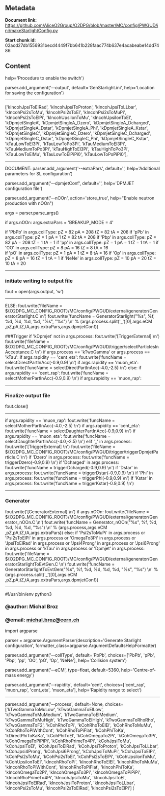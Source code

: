 ## Metadata

**Document link:** https://github.com/AliceO2Group/O2DPG/blob/master/MC/config/PWGUD/ini/makeStarlightConfig.py

**Start chunk id:** 02acd27db1556931becd4449f7bb641b228faac774b637e4acabeabe14dd7486

## Content

help='Procedure to enable the switch')
                    
parser.add_argument('--output', default='GenStarlight.ini',
                    help='Location for saving the configuration')

---

['kIncohJpsiToElRad', 'kIncohJpsiToProton', 'kIncohJpsiToLLbar', 'kIncohPsi2sToMu', 'kIncohPsi2sToEl', 'kIncohPsi2sToMuPi', 'kIncohPsi2sToElPi', 'kIncohUpsilonToMu', 'kIncohUpsilonToEl', 'kDpmjetSingleA', 'kDpmjetSingleA_Dzero', 'kDpmjetSingleA_Dcharged', 'kDpmjetSingleA_Dstar', 'kDpmjetSingleA_Phi', 'kDpmjetSingleA_Kstar', 'kDpmjetSingleC', 'kDpmjetSingleC_Dzero', 'kDpmjetSingleC_Dcharged', 'kDpmjetSingleC_Dstar', 'kDpmjetSingleC_Phi', 'kDpmjetSingleC_Kstar', 'kTauLowToEl3Pi', 'kTauLowToPo3Pi', 'kTauMediumToEl3Pi', 'kTauMediumToPo3Pi', 'kTauHighToEl3Pi', 'kTauHighToPo3Pi', 'kTauLowToElMu', 'kTauLowToElPiPi0', 'kTauLowToPoPiPi0'],

---

DOCUMENT:
    parser.add_argument('--extraPars', default='',
                    help='Additional parameters for SL configuration')

parser.add_argument('--dpmjetConf', default='',
                    help='DPMJET configuration file')

parser.add_argument('--nOOn', action='store_true',
                    help="Enable neutron production with nOOn")


args = parser.parse_args()

if args.nOOn:
    args.extraPars = 'BREAKUP_MODE = 4'

if 'PbPb' in args.collType:
    pZ = 82
    pA = 208
    tZ = 82
    tA = 208
if 'pPb' in args.collType:
    pZ = 1
    pA = 1
    tZ = 82
    tA = 208
if 'Pbp' in args.collType:
    pZ = 82
    pA = 208
    tZ = 1
    tA = 1
if 'pp' in args.collType:
    pZ = 1
    pA = 1
    tZ = 1
    tA = 1
if 'OO' in args.collType:
    pZ = 8
    pA = 16
    tZ = 8
    tA = 16    
if 'pO' in args.collType:
    pZ = 1
    pA = 1
    tZ = 8
    tA = 16 
if 'Op' in args.collType:
    pZ = 8
    pA = 16
    tZ = 1
    tA = 1 
if 'NeNe' in args.collType:
    pZ = 10
    pA = 20
    tZ = 10
    tA = 20

---

### initiate writing to output file
fout = open(args.output, 'w')

---

ELSE:
    fout.write('fileName = ${O2DPG_MC_CONFIG_ROOT}/MC/config/PWGUD/external/generator/GeneratorStarlight.C \n')
    fout.write('funcName = GeneratorStarlight("%s", %f, %d, %d, %d, %d, "%s", "%s")  \n' % (args.process.split('_')[0],args.eCM ,pZ,pA,tZ,tA,args.extraPars,args.dpmjetConf))
    
###Trigger
if 'kDpmjet' not in args.process:
    fout.write('[TriggerExternal] \n')
    fout.write('fileName = ${O2DPG_MC_CONFIG_ROOT}/MC/config/PWGUD/trigger/selectParticlesInAcceptance.C \n')
    if args.process == 'kTwoGamma' or args.process == 'kTau':
        if args.rapidity == 'cent_eta':
            fout.write('funcName = selectDirectPartInAcc(-0.9,0.9) \n')
        if args.rapidity == 'muon_eta':
            fout.write('funcName = selectDirectPartInAcc(-4.0,-2.5) \n')
    else:
        if args.rapidity == 'cent_rap':
            fout.write('funcName = selectMotherPartInAcc(-0.9,0.9) \n')
        if args.rapidity == 'muon_rap':

---

### Finalize output file
fout.close()

---

if args.rapidity == 'muon_rap':
    fout.write('funcName = selectMotherPartInAcc(-4.0,-2.5) \n')
if args.rapidity == 'cent_eta':
    fout.write('funcName = selectDaughterPartInAcc(-0.9,0.9) \n')
if args.rapidity == 'muon_eta':
    fout.write('funcName = selectDaughterPartInAcc(-4.0,-2.5) \n')
elif '_' in args.process:
    fout.write('[TriggerExternal] \n')
    fout.write('fileName = ${O2DPG_MC_CONFIG_ROOT}/MC/config/PWGUD/trigger/triggerDpmjetParticle.C \n')
    if 'Dzero' in args.process:
        fout.write('funcName = triggerDzero(-0.9,0.9) \n')
    if 'Dcharged' in args.process:
        fout.write('funcName = triggerDcharged(-0.9,0.9) \n')
    if 'Dstar' in args.process:
        fout.write('funcName = triggerDstar(-0.9,0.9) \n')
    if 'Phi' in args.process:
        fout.write('funcName = triggerPhi(-0.9,0.9) \n')
    if 'Kstar' in args.process:
        fout.write('funcName = triggerKstar(-0.9,0.9) \n')

---

### Generator
fout.write('[GeneratorExternal] \n')
if args.nOOn:
    fout.write('fileName = ${O2DPG_MC_CONFIG_ROOT}/MC/config/PWGUD/external/generator/Generator_nOOn.C \n')
    fout.write('funcName = Generator_nOOn("%s", %f, %d, %d, %d, %d, "%s")  \n' % (args.process,args.eCM ,pZ,pA,tZ,tA,args.extraPars))
else:
    if  'Psi2sToMuPi' in args.process or 'Psi2sToElPi' in args.process or 'OmegaTo3Pi' in args.process or 'JpsiToElRad' in args.process or 'Jpsi4Prong' in args.process or 'Jpsi6Prong' in args.process or 'kTau' in args.process or 'Dpmjet' in args.process:
        fout.write('fileName = ${O2DPG_MC_CONFIG_ROOT}/MC/config/PWGUD/external/generator/GeneratorStarlightToEvtGen.C \n')
        fout.write('funcName = GeneratorStarlightToEvtGen("%s", %f, %d, %d, %d, %d, "%s", "%s")  \n' % (args.process.split('_')[0],args.eCM ,pZ,pA,tZ,tA,args.extraPars,args.dpmjetConf))

---

#!/usr/bin/env python3

### @author: Michal Broz
### @email: michal.broz@cern.ch

import argparse

parser = argparse.ArgumentParser(description='Generate Starlight configuration',
                                 formatter_class=argparse.ArgumentDefaultsHelpFormatter)

parser.add_argument('--collType', default='PbPb', choices=['PbPb', 'pPb', 'Pbp', 'pp', 'OO', 'pO', 'Op', 'NeNe'],
                   help='Collision system')

parser.add_argument('--eCM', type=float, default=5360,
                    help='Centre-of-mass energy')

parser.add_argument('--rapidity', default='cent', choices=['cent_rap', 'muon_rap', 'cent_eta', 'muon_eta'],
                    help='Rapidity range to select')

---

parser.add_argument('--process', default=None, choices=['kTwoGammaToMuLow', 'kTwoGammaToElLow', 'kTwoGammaToMuMedium', 'kTwoGammaToElMedium', 'kTwoGammaToMuHigh', 'kTwoGammaToElHigh', 'kTwoGammaToRhoRho', 'kTwoGammaToF2', 'kCohRhoToPi', 'kCohRhoToElEl', 'kCohRhoToMuMu', 'kCohRhoToPiWithCont', 'kCohRhoToPiFlat', 'kCohPhiToKa', 'kDirectPhiToKaKa', 'kCohPhiToEl', 'kCohOmegaTo2Pi', 'kCohOmegaTo3Pi', 'kCohOmegaToPiPiPi', 'kCohRhoPrimeTo4Pi', 'kCohJpsiToMu', 'kCohJpsiToEl', 'kCohJpsiToElRad', 'kCohJpsiToProton', 'kCohJpsiToLLbar', 'kCohJpsi4Prong', 'kCohJpsi6Prong', 'kCohJpsiToMuPi', 'kCohJpsiToElPi', 'kCohPsi2sToMu', 'kCohPsi2sToEl', 'kCohPsi2sToElPi', 'kCohUpsilonToMu', 'kCohUpsilonToEl', 'kIncohRhoToPi', 'kIncohRhoToElEl', 'kIncohRhoToMuMu', 'kIncohRhoToPiWithCont', 'kIncohRhoToPiFlat', 'kIncohPhiToKa', 'kIncohOmegaTo2Pi', 'kIncohOmegaTo3Pi', 'kIncohOmegaToPiPiPi', 'kIncohRhoPrimeTo4Pi', 'kIncohJpsiToMu', 'kIncohJpsiToEl', 'kIncohJpsiToElRad', 'kIncohJpsiToProton', 'kIncohJpsiToLLbar', 'kIncohPsi2sToMu', 'kIncohPsi2sToElRad', 'kIncohPsi2sToElPi'] )